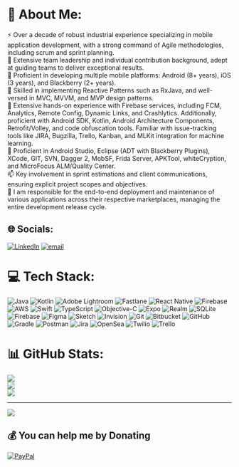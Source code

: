 # 💫 About Me:
⚡ Over a decade of robust industrial experience specializing in mobile application development, with a strong command of Agile methodologies, including scrum and sprint planning.<br>🤝 Extensive team leadership and individual contribution background, adept at guiding teams to deliver exceptional results.<br>🌱 Proficient in developing multiple mobile platforms: Android (8+ years), iOS (3 years), and Blackberry (2+ years).<br>🔭 Skilled in implementing Reactive Patterns such as RxJava, and well-versed in MVC, MVVM, and MVP design patterns.<br>👯 Extensive hands-on experience with Firebase services, including FCM, Analytics, Remote Config, Dynamic Links, and Crashlytics. Additionally, proficient with Android SDK, Kotlin, Android Architecture Components, Retrofit/Volley, and code obfuscation tools. Familiar with issue-tracking tools like JIRA, Bugzilla, Trello, Kanban, and MLKit integration for machine learning.<br>💬 Proficient in Android Studio, Eclipse (ADT with Blackberry Plugins), XCode, GIT, SVN, Dagger 2, MobSF, Frida Server, APKTool, whiteCryption, and MicroFocus ALM/Quality Center.<br>📫 Key involvement in sprint estimations and client communications, ensuring explicit project scopes and objectives.<br>🔭 I am responsible for the end-to-end deployment and maintenance of various applications across their respective marketplaces, managing the entire development release cycle.<br>


## 🌐 Socials:
[![LinkedIn](https://img.shields.io/badge/LinkedIn-%230077B5.svg?logo=linkedin&logoColor=white)](https://linkedin.com/in/https://www.linkedin.com/in/falduappoorva/) [![email](https://img.shields.io/badge/Email-D14836?logo=gmail&logoColor=white)](mailto:faldu.appoorva@gmail.com) 

# 💻 Tech Stack:
![Java](https://img.shields.io/badge/java-%23ED8B00.svg?style=plastic&logo=openjdk&logoColor=white) ![Kotlin](https://img.shields.io/badge/kotlin-%237F52FF.svg?style=plastic&logo=kotlin&logoColor=white) ![Adobe Lightroom](https://img.shields.io/badge/Adobe%20Lightroom-31A8FF.svg?style=plastic&logo=Adobe%20Lightroom&logoColor=white) ![Fastlane](https://img.shields.io/badge/fastlane-%2382bd4e.svg?style=plastic&logo=fastlane&logoColor=black) ![React Native](https://img.shields.io/badge/react_native-%2320232a.svg?style=plastic&logo=react&logoColor=%2361DAFB) ![Firebase](https://img.shields.io/badge/firebase-%23039BE5.svg?style=plastic&logo=firebase) ![AWS](https://img.shields.io/badge/AWS-%23FF9900.svg?style=plastic&logo=amazon-aws&logoColor=white) ![Swift](https://img.shields.io/badge/swift-F54A2A?style=plastic&logo=swift&logoColor=white) ![TypeScript](https://img.shields.io/badge/typescript-%23007ACC.svg?style=plastic&logo=typescript&logoColor=white) ![Objective-C](https://img.shields.io/badge/OBJECTIVE--C-%233A95E3.svg?style=plastic&logo=apple&logoColor=white) ![Expo](https://img.shields.io/badge/expo-1C1E24?style=plastic&logo=expo&logoColor=#D04A37) ![Realm](https://img.shields.io/badge/Realm-39477F?style=plastic&logo=realm&logoColor=white) ![SQLite](https://img.shields.io/badge/sqlite-%2307405e.svg?style=plastic&logo=sqlite&logoColor=white) ![Firebase](https://img.shields.io/badge/firebase-a08021?style=plastic&logo=firebase&logoColor=ffcd34) ![Figma](https://img.shields.io/badge/figma-%23F24E1E.svg?style=plastic&logo=figma&logoColor=white) ![Sketch](https://img.shields.io/badge/Sketch-FFB387?style=plastic&logo=sketch&logoColor=black) ![Invision](https://img.shields.io/badge/invision-FF3366?style=plastic&logo=invision&logoColor=white) ![Git](https://img.shields.io/badge/git-%23F05033.svg?style=plastic&logo=git&logoColor=white) ![Bitbucket](https://img.shields.io/badge/bitbucket-%230047B3.svg?style=plastic&logo=bitbucket&logoColor=white) ![GitHub](https://img.shields.io/badge/github-%23121011.svg?style=plastic&logo=github&logoColor=white) ![Gradle](https://img.shields.io/badge/Gradle-02303A.svg?style=plastic&logo=Gradle&logoColor=white) ![Postman](https://img.shields.io/badge/Postman-FF6C37?style=plastic&logo=postman&logoColor=white) ![Jira](https://img.shields.io/badge/jira-%230A0FFF.svg?style=plastic&logo=jira&logoColor=white) ![OpenSea](https://img.shields.io/badge/OpenSea-%232081E2.svg?style=plastic&logo=opensea&logoColor=white) ![Twilio](https://img.shields.io/badge/Twilio-F22F46?style=plastic&logo=Twilio&logoColor=white) ![Trello](https://img.shields.io/badge/Trello-%23026AA7.svg?style=plastic&logo=Trello&logoColor=white)
# 📊 GitHub Stats:
![](https://github-readme-stats.vercel.app/api?username=falduappoorva&theme=dark&hide_border=false&include_all_commits=true&count_private=true)<br/>
![](https://nirzak-streak-stats.vercel.app/?user=falduappoorva&theme=dark&hide_border=false)<br/>
![](https://github-readme-stats.vercel.app/api/top-langs/?username=falduappoorva&theme=dark&hide_border=false&include_all_commits=true&count_private=true&layout=compact)

---
[![](https://visitcount.itsvg.in/api?id=falduappoorva&icon=0&color=0)](https://visitcount.itsvg.in)

  ## 💰 You can help me by Donating
  [![PayPal](https://img.shields.io/badge/PayPal-00457C?style=for-the-badge&logo=paypal&logoColor=white)](https://paypal.me/AppoorvaFaldu) 

  
<!-- Proudly created with GPRM ( https://gprm.itsvg.in ) -->

<!--
**falduappoorva/falduappoorva** is a ✨ _special_ ✨ repository because its `README.md` (this file) appears on your GitHub profile.

Here are some ideas to get you started:

- 🔭 I’m currently working on ...
- 🌱 I’m currently learning ...
- 👯 I’m looking to collaborate on ...
- 🤔 I’m looking for help with ...
- 💬 Ask me about ...
- 📫 How to reach me: ...
- 😄 Pronouns: ...
- ⚡ Fun fact: ...
-->
